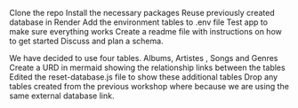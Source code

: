 Clone the repo
Install the necessary packages
Reuse previously created database in Render
Add the environment tables to .env file
Test app to make sure everything works
Create a readme file with instructions on how to get started
Discuss and plan a schema.

We have decided to use four tables. Albums, Artistes , Songs and Genres
Create a URD in mermaid showing the relationship links between the tables
Edited the reset-database.js file to show these additional tables
Drop any tables created from the previous workshop where because we are using the same external database link.

